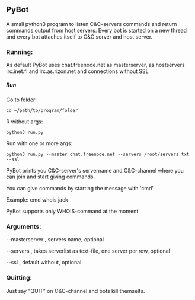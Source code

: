 ## PyBot

A small python3 program to listen C&C-servers commands and return commands output from host servers. Every bot is started on a new thread and every bot attaches itself to C&C server and host server.

### Running:

As default PyBot uses chat.freenode.net as masterserver, as hostservers irc.inet.fi and irc.​as.​rizon.​net and connections without SSL

##### Run
Go to folder:
```shell
cd ~/path/to/program/folder
```
R without args:
```shell
python3 run.py
```
Run with one or more args:
```shell
python3 run.py --master chat.freenode.net --servers /root/servers.txt --ssl
```

PyBot prints you C&C-server's servername and C&C-channel where you can join and start giving commands.

You can give commands by starting the message with 'cmd' <command>

Example: cmd whois jack

PyBot supports only WHOIS-command at the moment

### Arguments:

--masterserver , servers name, optional

--servers , takes serverlist as text-file, one server per row, optional

--ssl , default without, optional

### Quitting:

Just say "QUIT" on C&C-channel and bots kill themselfs.